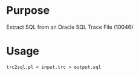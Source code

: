 # Purpose
Extract SQL from an Oracle SQL Trace File (10046)

# Usage
```
trc2sql.pl < input.trc > output.sql
```

